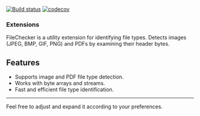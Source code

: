 [![Build status](https://github.com/Atroxt/K.Extensions.FileChecker/actions/workflows/ci.yml/badge.svg?branch=main)](https://github.com/Atroxt/K.Extensions.FileCheck/actions/workflows/ci.yml)
[![codecov](https://codecov.io/gh/Atroxt/K.Extensions.FileChecker/branch/main/graph/badge.svg?token=eO2YXBV9hi)](https://codecov.io/gh/Atroxt/K.Extensions.FileCheck)

### Extensions

FileChecker is a utility extension for identifying file types. Detects images (JPEG, BMP, GIF, PNG) and PDFs by examining their header bytes.

## Features

- Supports image and PDF file type detection.
- Works with byte arrays and streams.
- Fast and efficient file type identification.

----
Feel free to adjust and expand it according to your preferences.
